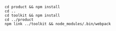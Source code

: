     cd product && npm install
    cd ..
    cd toolkit && npm install
    cd ../product
    npm link ../toolkit && node_modules/.bin/webpack
